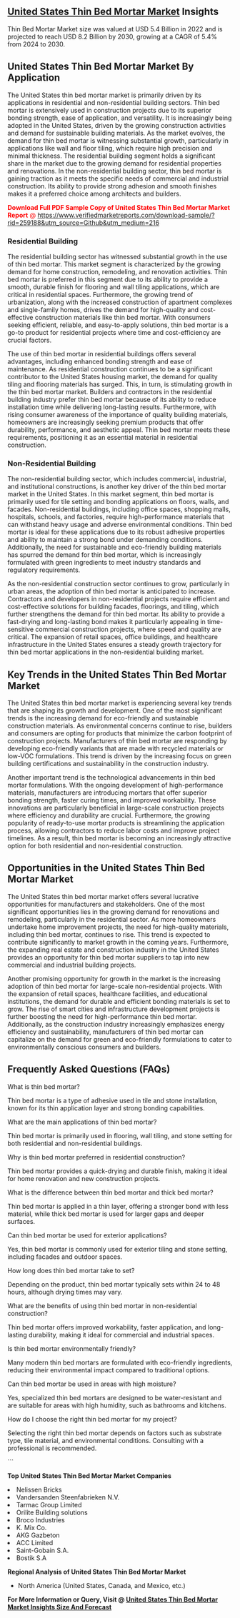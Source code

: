 <h2><a href="https://www.verifiedmarketreports.com/download-sample/?rid=259188&amp;utm_source=Github&amp;utm_medium=216" target="_blank">United States Thin Bed Mortar Market</a> Insights</h2><p>Thin Bed Mortar Market size was valued at USD 5.4 Billion in 2022 and is projected to reach USD 8.2 Billion by 2030, growing at a CAGR of 5.4% from 2024 to 2030.</p><p><h2>United States Thin Bed Mortar Market By Application</h2><p>The United States thin bed mortar market is primarily driven by its applications in residential and non-residential building sectors. Thin bed mortar is extensively used in construction projects due to its superior bonding strength, ease of application, and versatility. It is increasingly being adopted in the United States, driven by the growing construction activities and demand for sustainable building materials. As the market evolves, the demand for thin bed mortar is witnessing substantial growth, particularly in applications like wall and floor tiling, which require high precision and minimal thickness. The residential building segment holds a significant share in the market due to the growing demand for residential properties and renovations. In the non-residential building sector, thin bed mortar is gaining traction as it meets the specific needs of commercial and industrial construction. Its ability to provide strong adhesion and smooth finishes makes it a preferred choice among architects and builders.<p><span class=""><span style="color: #ff0000;"><strong>Download Full PDF Sample Copy of United States Thin Bed Mortar Market Report</strong> @ </span><a href="https://www.verifiedmarketreports.com/download-sample/?rid=259188&amp;utm_source=Github&amp;utm_medium=216" target="_blank">https://www.verifiedmarketreports.com/download-sample/?rid=259188&amp;utm_source=Github&amp;utm_medium=216</a></span></p><h3>Residential Building</h3><p>The residential building sector has witnessed substantial growth in the use of thin bed mortar. This market segment is characterized by the growing demand for home construction, remodeling, and renovation activities. Thin bed mortar is preferred in this segment due to its ability to provide a smooth, durable finish for flooring and wall tiling applications, which are critical in residential spaces. Furthermore, the growing trend of urbanization, along with the increased construction of apartment complexes and single-family homes, drives the demand for high-quality and cost-effective construction materials like thin bed mortar. With consumers seeking efficient, reliable, and easy-to-apply solutions, thin bed mortar is a go-to product for residential projects where time and cost-efficiency are crucial factors.<p>The use of thin bed mortar in residential buildings offers several advantages, including enhanced bonding strength and ease of maintenance. As residential construction continues to be a significant contributor to the United States housing market, the demand for quality tiling and flooring materials has surged. This, in turn, is stimulating growth in the thin bed mortar market. Builders and contractors in the residential building industry prefer thin bed mortar because of its ability to reduce installation time while delivering long-lasting results. Furthermore, with rising consumer awareness of the importance of quality building materials, homeowners are increasingly seeking premium products that offer durability, performance, and aesthetic appeal. Thin bed mortar meets these requirements, positioning it as an essential material in residential construction.<h3>Non-Residential Building</h3><p>The non-residential building sector, which includes commercial, industrial, and institutional constructions, is another key driver of the thin bed mortar market in the United States. In this market segment, thin bed mortar is primarily used for tile setting and bonding applications on floors, walls, and facades. Non-residential buildings, including office spaces, shopping malls, hospitals, schools, and factories, require high-performance materials that can withstand heavy usage and adverse environmental conditions. Thin bed mortar is ideal for these applications due to its robust adhesive properties and ability to maintain a strong bond under demanding conditions. Additionally, the need for sustainable and eco-friendly building materials has spurred the demand for thin bed mortar, which is increasingly formulated with green ingredients to meet industry standards and regulatory requirements.<p>As the non-residential construction sector continues to grow, particularly in urban areas, the adoption of thin bed mortar is anticipated to increase. Contractors and developers in non-residential projects require efficient and cost-effective solutions for building facades, floorings, and tiling, which further strengthens the demand for thin bed mortar. Its ability to provide a fast-drying and long-lasting bond makes it particularly appealing in time-sensitive commercial construction projects, where speed and quality are critical. The expansion of retail spaces, office buildings, and healthcare infrastructure in the United States ensures a steady growth trajectory for thin bed mortar applications in the non-residential building market.<h2>Key Trends in the United States Thin Bed Mortar Market</h2><p>The United States thin bed mortar market is experiencing several key trends that are shaping its growth and development. One of the most significant trends is the increasing demand for eco-friendly and sustainable construction materials. As environmental concerns continue to rise, builders and consumers are opting for products that minimize the carbon footprint of construction projects. Manufacturers of thin bed mortar are responding by developing eco-friendly variants that are made with recycled materials or low-VOC formulations. This trend is driven by the increasing focus on green building certifications and sustainability in the construction industry.<p>Another important trend is the technological advancements in thin bed mortar formulations. With the ongoing development of high-performance materials, manufacturers are introducing mortars that offer superior bonding strength, faster curing times, and improved workability. These innovations are particularly beneficial in large-scale construction projects where efficiency and durability are crucial. Furthermore, the growing popularity of ready-to-use mortar products is streamlining the application process, allowing contractors to reduce labor costs and improve project timelines. As a result, thin bed mortar is becoming an increasingly attractive option for both residential and non-residential construction.<h2>Opportunities in the United States Thin Bed Mortar Market</h2><p>The United States thin bed mortar market offers several lucrative opportunities for manufacturers and stakeholders. One of the most significant opportunities lies in the growing demand for renovations and remodeling, particularly in the residential sector. As more homeowners undertake home improvement projects, the need for high-quality materials, including thin bed mortar, continues to rise. This trend is expected to contribute significantly to market growth in the coming years. Furthermore, the expanding real estate and construction industry in the United States provides an opportunity for thin bed mortar suppliers to tap into new commercial and industrial building projects.<p>Another promising opportunity for growth in the market is the increasing adoption of thin bed mortar for large-scale non-residential projects. With the expansion of retail spaces, healthcare facilities, and educational institutions, the demand for durable and efficient bonding materials is set to grow. The rise of smart cities and infrastructure development projects is further boosting the need for high-performance thin bed mortar. Additionally, as the construction industry increasingly emphasizes energy efficiency and sustainability, manufacturers of thin bed mortar can capitalize on the demand for green and eco-friendly formulations to cater to environmentally conscious consumers and builders.<h2>Frequently Asked Questions (FAQs)</h2><p>What is thin bed mortar?</p><p>Thin bed mortar is a type of adhesive used in tile and stone installation, known for its thin application layer and strong bonding capabilities.</p><p>What are the main applications of thin bed mortar?</p><p>Thin bed mortar is primarily used in flooring, wall tiling, and stone setting for both residential and non-residential buildings.</p><p>Why is thin bed mortar preferred in residential construction?</p><p>Thin bed mortar provides a quick-drying and durable finish, making it ideal for home renovation and new construction projects.</p><p>What is the difference between thin bed mortar and thick bed mortar?</p><p>Thin bed mortar is applied in a thin layer, offering a stronger bond with less material, while thick bed mortar is used for larger gaps and deeper surfaces.</p><p>Can thin bed mortar be used for exterior applications?</p><p>Yes, thin bed mortar is commonly used for exterior tiling and stone setting, including facades and outdoor spaces.</p><p>How long does thin bed mortar take to set?</p><p>Depending on the product, thin bed mortar typically sets within 24 to 48 hours, although drying times may vary.</p><p>What are the benefits of using thin bed mortar in non-residential construction?</p><p>Thin bed mortar offers improved workability, faster application, and long-lasting durability, making it ideal for commercial and industrial spaces.</p><p>Is thin bed mortar environmentally friendly?</p><p>Many modern thin bed mortars are formulated with eco-friendly ingredients, reducing their environmental impact compared to traditional options.</p><p>Can thin bed mortar be used in areas with high moisture?</p><p>Yes, specialized thin bed mortars are designed to be water-resistant and are suitable for areas with high humidity, such as bathrooms and kitchens.</p><p>How do I choose the right thin bed mortar for my project?</p><p>Selecting the right thin bed mortar depends on factors such as substrate type, tile material, and environmental conditions. Consulting with a professional is recommended.</p>```</p><p><strong>Top United States Thin Bed Mortar Market Companies</strong></p><div data-test-id=""><p><li>Nelissen Bricks</li><li> Vandersanden Steenfabrieken N.V.</li><li> Tarmac Group Limited</li><li> Orilite Building solutions</li><li> Broco Industries</li><li> K. Mix Co.</li><li> AKG Gazbeton</li><li> ACC Limited</li><li> Saint-Gobain S.A.</li><li> Bostik S.A</li></p><div><strong>Regional Analysis of&nbsp;United States Thin Bed Mortar Market</strong></div><ul><li dir="ltr"><p dir="ltr">North America&nbsp;(United States, Canada, and Mexico, etc.)</p></li></ul><p><strong>For More Information or Query, Visit @&nbsp;</strong><strong><a href="https://www.verifiedmarketreports.com/product/thin-bed-mortar-market/?utm_source=Github&amp;utm_medium=216" target="_blank">United States Thin Bed Mortar Market Insights Size And Forecast</a></strong></p></div>
